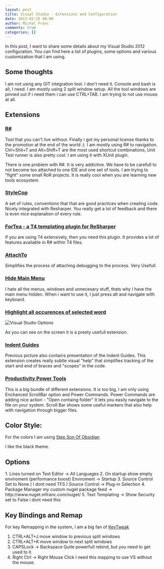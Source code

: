 ```yaml
---
layout: post
title: Visual Studio - Extensions and Configuration
date: 2013-02-25 08:00
author: Michal Franc
comments: true
categories: []
---
```

In this post, I want to share some details about my Visual Studio 2012 configuration. You can find here a list of plugins, some options and various customization that I am using.

<h2>Some thoughts</h2>

I am not using any GIT integration tool. I don't need it. Console and bash is all, I need.
I am mostly using 2 split window setup. All the tool windows are pinned out if i need them i can use CTRL+TAB.
I am trying to not use mouse at all.

<h2>Extensions</h2>

<h3><a href="http://www.jetbrains.com/resharper/">R#</a></h3>
Tool that you can't live without. Finally i got my personal license thanks to the promotion at the end of the world :). I am mostly using R# to navigation. Ctrl+Shit+T and Alt+Shift+T are the most used shortcut combinations, Unit Test runner is also pretty cool. I am using it with XUnit plugin.

There is one problem with R#. It is very addictive. We have to be carefull to not become too attached to one IDE and one set of tools. I am trying to "fight" some small RoR projects. It is really cool when you are learning new tools ecosystem.

<h3><a href="http://stylecop.codeplex.com/">StyleCop</a></h3>

A set of rules, conventions that that are good practices when creating code. Nicely integrated with Resharper. You really get a lot of feedback and there is even nice explanation of every rule. 

<h3><a href="http://blogs.jetbrains.com/dotnet/2013/01/introducing-fortea-a-t4-templating-plugin-for-resharper/">ForTea - a T4 templating plugin for ReSharper<a/></h3>

If you are using T4 extensively, then you need this plugin. It provides a lot of features available in R# within T4 files.

<h3><a href="http://visualstudiogallery.msdn.microsoft.com/d0265ab0-df51-4100-8e10-1f84403c4cd0">AttachTo</a></h3>

Simplifies the process of attaching debugging to the process. Very Usefull.

<h3><a href="http://visualstudiogallery.msdn.microsoft.com/bdbcffca-32a6-4034-8e89-c31b86ad4813">Hide Main Menu</a></h3>

I hate all the menus, windows and unnecesary stuff, thats why I have the main menu hidden. When i want to use it, I just press alt and navigate with keyboard.

<h3><a href="http://visualstudiogallery.msdn.microsoft.com/4b92b6ad-f563-4705-8f7b-7f85ba3cc6bb">Highlight all occurences of selected word</a></h3>
<img src="http://www.mfranc.com/wp-content/uploads/2013/02/visualstudiosomeoptions.png" alt="Visual Studio Options" />

As you can see on the screen it is a preety usefull extension.

<h3><a href="http://visualstudiogallery.msdn.microsoft.com/e792686d-542b-474a-8c55-630980e72c30">Indent Guides</a></h3>

Previous picture also contains presentation of the Indent Guides. This extension creates really subtle visual "help" that simplifies tracking of the start and end of braces and "scopes" in the code.

<h3><a href="http://visualstudiogallery.msdn.microsoft.com/d0d33361-18e2-46c0-8ff2-4adea1e34fef">Productivity Power Tools</a></h3>

This is a big bundle of different extensions. It is too big, I am only using Enchanced ScrollBar option and Power Commands.
Power Commands are adding nice action - "Open containg folder" It lets you easily navigate to the file on your system.
Scroll Bar shows some useful markers that also help with navigation through bigger files.


<h2>Color Style:</h2>

For the colors I am using 
<a href="http://studiostyl.es/schemes/step-son-of-obsidian">Step Son Of Obsidian</a>

I like the black theme.

<h2>Options</h2>
1. Lines turned on Text Editor -> All Languages
2. On startup show empty enviroment (performance boost) Enviroment -> Startup
3. Source Control Set to None ( I dont need TFS ) Source Control -> Plug-in Selection
4. Package Manager my custom nuget package feed -> http://www.nuget.mfranc.com/nuget/
5. Text Templating -> Show Security set to False i dont need this

<h2>Key Bindings and Remap</h2>

For key Remapping in the system, I am a big fan of <a href="http://webpages.charter.net/krumsick/">KeyTweak</a>

1. CTRL+ALT+J move window to previous split windows
2. CTRL+ALT+K move window to next split windows
3. CAPSLock -> Backspace
   Quite powerfull rebind, but you need to get used to it.
4. Right Ctrl -> Right Mouse Click
   I need this mapping to use VS without the mouse.
